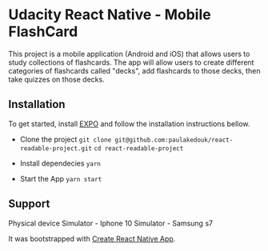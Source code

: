 # Udacity React Native - Mobile FlashCard

This project is a mobile application (Android and iOS) that allows users to study collections of flashcards. The app will allow users to create different categories of flashcards called "decks", add flashcards to those decks, then take quizzes on those decks.

## Installation

To get started, install [EXPO](https://docs.expo.io/) and follow the installation instructions bellow.

* Clone the project
  `git clone git@github.com:paulakedouk/react-readable-project.git`
  `cd react-readable-project`

* Install dependecies
  `yarn`

* Start the App
  `yarn start`

## Support

Physical device
Simulator - Iphone 10
Simulator - Samsung s7

It was bootstrapped with [Create React Native App](https://github.com/react-community/create-react-native-app).
